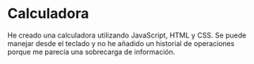 # Calculadora
He creado una calculadora utilizando JavaScript, HTML y CSS. Se puede manejar desde el teclado y no he añadido un historial de operaciones porque me parecía una sobrecarga de información.
